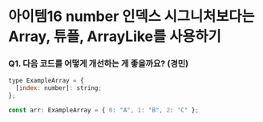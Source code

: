# 아이템16 number 인덱스 시그니처보다는 Array, 튜플, ArrayLike를 사용하기

### Q1. 다음 코드를 어떻게 개선하는 게 좋을까요? (경민)

```js
type ExampleArray = {
  [index: number]: string;
};

const arr: ExampleArray = { 0: "A", 1: "B", 2: "C" };
```
